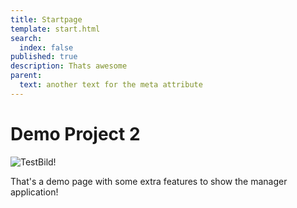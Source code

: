 ```yaml
---
title: Startpage
template: start.html
search:
  index: false
published: true
description: Thats awesome
parent:
  text: another text for the meta attribute
---
```


# Demo Project 2

![TestBild!](/media/images/test1.jpg?format=small)

That's a demo page with some extra features to show the manager application!
